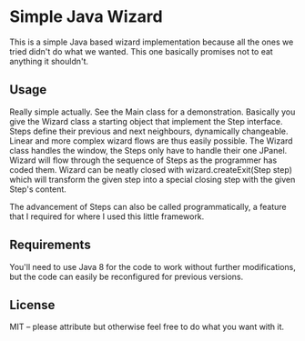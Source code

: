 # Simple Java Wizard
This is a simple Java based wizard implementation because all the ones we tried
didn't do what we wanted. This one basically promises not to eat anything it
shouldn't.

## Usage
Really simple actually. See the Main class for a demonstration. Basically you
give the Wizard class a starting object that implement the Step interface. Steps
define their previous and next neighbours, dynamically changeable. Linear and
more complex wizard flows are thus easily possible. The Wizard class handles the
window, the Steps only have to handle their one JPanel. Wizard will flow through
the sequence of Steps as the programmer has coded them. Wizard can be neatly
closed with wizard.createExit(Step step) which will transform the given step into a
special closing step with the given Step's content.

The advancement of Steps can also be called programmatically, a feature that
I required for where I used this little framework.

## Requirements
You'll need to use Java 8 for the code to work without further modifications,
but the code can easily be reconfigured for previous versions.

## License
MIT – please attribute but otherwise feel free to do what you want with it.
